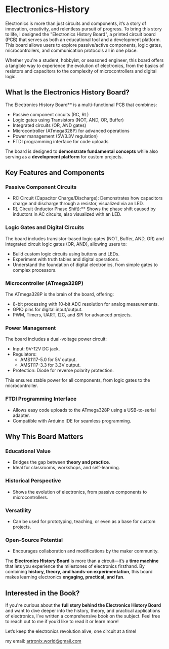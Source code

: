 # Electronics-History

Electronics is more than just circuits and components, it’s a story of innovation, creativity, and relentless pursuit of progress. To bring this story to life, I designed the "Electronics History Board", a printed circuit board (PCB) that serves as both an educational tool and a development platform. This board allows users to explore passive/active components, logic gates, microcontrollers, and communication protocols all in one place.

Whether you're a student, hobbyist, or seasoned engineer, this board offers a tangible way to experience the evolution of electronics, from the basics of resistors and capacitors to the complexity of microcontrollers and digital logic.

## What Is the Electronics History Board?

The Electronics History Board** is a multi-functional PCB that combines:
- Passive component circuits (RC, RL)
- Logic gates using Transistors (NOT, AND, OR, Buffer)
- Integrated circuits (OR, AND gates)
- Microcontroller (ATmega328P) for advanced operations
- Power management (5V/3.3V regulation)
- FTDI programming interface for code uploads

The board is designed to **demonstrate fundamental concepts** while also serving as a **development platform** for custom projects.

## Key Features and Components

### Passive Component Circuits
- RC Circuit (Capacitor Charge/Discharge): Demonstrates how capacitors charge and discharge through a resistor, visualized via an LED.
- RL Circuit (Inductor Phase Shift):** Shows the phase shift caused by inductors in AC circuits, also visualized with an LED.

### Logic Gates and Digital Circuits
The board includes transistor-based logic gates (NOT, Buffer, AND, OR) and integrated circuit logic gates (OR, AND), allowing users to:
- Build custom logic circuits using buttons and LEDs.
- Experiment with truth tables and digital operations.
- Understand the foundation of digital electronics, from simple gates to complex processors.

### Microcontroller (ATmega328P)
The ATmega328P is the brain of the board, offering:
- 8-bit processing with 10-bit ADC resolution for analog measurements.
- GPIO pins for digital input/output.
- PWM, Timers, UART, I2C, and SPI for advanced projects.

### Power Management
The board includes a dual-voltage power circuit:
- Input: 9V-12V DC jack.
- Regulators:
  - AMS1117-5.0 for 5V output.
  - AMS1117-3.3 for 3.3V output.
- Protection: Diode for reverse polarity protection.

This ensures stable power for all components, from logic gates to the microcontroller.

### FTDI Programming Interface
- Allows easy code uploads to the ATmega328P using a USB-to-serial adapter.
- Compatible with Arduino IDE for seamless programming.

## Why This Board Matters

### Educational Value
- Bridges the gap between **theory and practice**.
- Ideal for classrooms, workshops, and self-learning.

### Historical Perspective
- Shows the evolution of electronics, from passive components to microcontrollers.

### Versatility
- Can be used for prototyping, teaching, or even as a base for custom projects.

### Open-Source Potential
- Encourages collaboration and modifications by the maker community.

The **Electronics History Board** is more than a circuit—it’s a **time machine** that lets you experience the milestones of electronics firsthand. By combining **history, theory, and hands-on experimentation**, this board makes learning electronics **engaging, practical, and fun**.

## Interested in the Book?
If you're curious about the **full story behind the Electronics History Board** and want to dive deeper into the history, theory, and practical applications of electronics, I’ve written a comprehensive book on the subject. Feel free to reach out to me if you’d like to read it or learn more!

Let’s keep the electronics revolution alive, one circuit at a time!

my email: artronix.world@gmail.com
